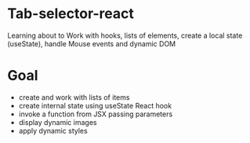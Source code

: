 # Tab-selector-react
Learning about to Work with hooks, lists of elements, create a local state (useState), handle Mouse events and dynamic DOM

# Goal
- create and work with lists of items
- create internal state using useState React hook
- invoke a function from JSX passing parameters
- display dynamic images
- apply dynamic styles